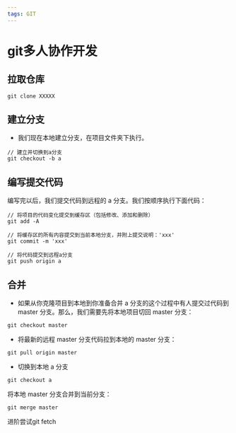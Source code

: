```yaml
---
tags: GIT 
---
```

# git多人协作开发
## 拉取仓库
```
git clone XXXXX
```
## 建立分支
- 我们现在本地建立分支，在项目文件夹下执行。
```
// 建立并切换到a分支
git checkout -b a
```
## 编写提交代码
编写完以后，我们提交代码到远程的 a 分支。我们按顺序执行下面代码：
```
// 将项目的代码变化提交到缓存区（包括修改、添加和删除）
git add -A

// 将缓存区的所有内容提交到当前本地分支，并附上提交说明：'xxx'
git commit -m 'xxx'

// 将代码提交到远程a分支
git push origin a
```
## 合并
- 如果从你克隆项目到本地到你准备合并 a 分支的这个过程中有人提交过代码到 master 分支。那么，我们需要先将本地项目切回 master 分支：
```
git checkout master
```
- 将最新的远程 master 分支代码拉到本地的 master 分支：
```
git pull origin master
```
- 切换到本地 a 分支
```
git checkout a
```
将本地 master 分支合并到当前分支：
```
git merge master
```
进阶尝试git fetch
